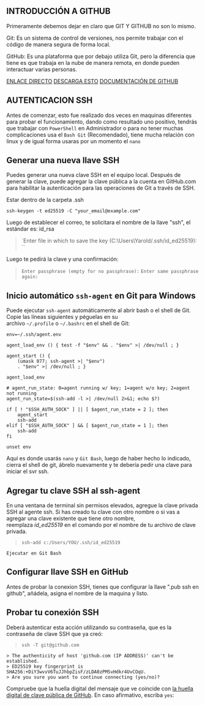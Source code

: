 ## INTRODUCCIÓN A GITHUB

Primeramente debemos dejar en claro que GIT Y GITHUB no son lo mismo.

Git: Es un sistema de control de versiones, nos permite trabajar con el código de manera segura de forma local.

GitHub: Es una plataforma que por debajo utiliza Git, pero la diferencia que tiene es que trabaja en la nube de manera remota, en donde pueden interactuar varias personas.

[ENLACE DIRECTO](https://github.com)
[DESCARGA ESTO](https://training.github.com/donwloads/es_ES/github-git-cheat-sheet.pdf)
[DOCUMENTACIÓN DE GITHUB](https://docs.github.com/es)
## AUTENTICACION SSH

Antes de comenzar, esto fue realizado dos veces en maquinas diferentes para probar el funcionamiento, dando como resultado uno positivo, tendrás que trabajar con `PowerShell` en Administrador o para no tener muchas complicaciones usa el `Bash Git` (Recomendado), tiene mucha relación con linux y de igual forma usaras por un momento el `nano`
## Generar una nueva llave SSH

Puedes generar una nueva clave SSH en el equipo local. Después de generar la clave, puede agregar la clave pública a la cuenta en GitHub.com para habilitar la autenticación para las operaciones de Git a través de SSH.

Estar dentro de la carpeta .ssh

```shell
ssh-keygen -t ed25519 -C "your_email@example.com"
```

Luego de establecer el correo, te solicitara el nombre de la llave "ssh", el estándar es: id_rsa

> `Enter file in which to save the key (C:\Users\Yarold/.ssh/id_ed25519): ``

Luego te pedirá la clave y una confirmación:

> `Enter passphrase (empty for no passphrase):`
> `Enter same passphrase again:`
## Inicio automático `ssh-agent` en Git para Windows

Puede ejecutar `ssh-agent` automáticamente al abrir bash o el shell de Git. Copie las líneas siguientes y péguelas en su archivo `~/.profile` o `~/.bashrc` en el shell de Git:

```
env=~/.ssh/agent.env

agent_load_env () { test -f "$env" && . "$env" >| /dev/null ; }

agent_start () {
    (umask 077; ssh-agent >| "$env")
    . "$env" >| /dev/null ; }

agent_load_env

# agent_run_state: 0=agent running w/ key; 1=agent w/o key; 2=agent not running
agent_run_state=$(ssh-add -l >| /dev/null 2>&1; echo $?)

if [ ! "$SSH_AUTH_SOCK" ] || [ $agent_run_state = 2 ]; then
    agent_start
    ssh-add
elif [ "$SSH_AUTH_SOCK" ] && [ $agent_run_state = 1 ]; then
    ssh-add
fi

unset env
```

Aquí es donde usarás `nano` y `Git Bash`, luego de haber hecho lo indicado, cierra el shell de git, ábrelo nuevamente y te debería pedir una clave para iniciar el svr ssh.
## Agregar tu clave SSH al ssh-agent

En una ventana de terminal sin permisos elevados, agregue la clave privada SSH al agente ssh. Si has creado tu clave con otro nombre o si vas a agregar una clave existente que tiene otro nombre, reemplaza _id_ed25519_ en el comando por el nombre de tu archivo de clave privada.

> `ssh-add c:/Users/YOU/.ssh/id_ed25519`

`Ejecutar en Git Bash`
## Configurar llave SSH en GitHub

Antes de probar la conexion SSH, tienes que configurar la llave ".pub ssh en github", añádela, asigna el nombre de la maquina y listo.
## Probar tu conexión SSH

Deberá autenticar esta acción utilizando su contraseña, que es la contraseña de clave SSH que ya creó:

> `ssh -T git@github.com`

```shell
> The authenticity of host 'github.com (IP ADDRESS)' can't be established.
> ED25519 key fingerprint is SHA256:+DiY3wvvV6TuJJhbpZisF/zLDA0zPMSvHdkr4UvCOqU.
> Are you sure you want to continue connecting (yes/no)?
```

Compruebe que la huella digital del mensaje que ve coincide con [la huella digital de clave pública de GitHub](https://docs.github.com/es/authentication/keeping-your-account-and-data-secure/githubs-ssh-key-fingerprints). En caso afirmativo, escriba `yes`: